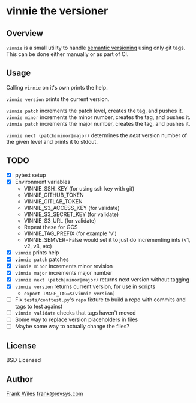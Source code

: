 # vinnie the versioner

## Overview

`vinnie` is a small utility to handle [semantic versioning](https://semver.org/)
using only git tags.  This can be done either manually or as part of CI.

## Usage

Calling `vinnie` on it's own prints the help.

`vinnie version` prints the current version.

`vinnie patch` increments the patch level, creates the tag, and pushes it.
`vinnie minor` increments the minor number, creates the tag, and pushes it.
`vinnie patch` increments the major number, creates the tag, and pushes it.

`vinnie next (patch|minor|major)` determines the _next_ version number of the
given level and prints it to stdout.

## TODO

- [x] pytest setup
- [x] Environment variables
    - VINNIE_SSH_KEY (for using ssh key with git)
    - VINNIE_GITHUB_TOKEN
    - VINNIE_GITLAB_TOKEN
    - VINNIE_S3_ACCESS_KEY (for validate)
    - VINNIE_S3_SECRET_KEY (for validate)
    - VINNIE_S3_URL (for validate)
    - Repeat these for GCS
    - VINNIE_TAG_PREFIX (for example 'v')
    - VINNIE_SEMVER=False would set it to just do incrementing ints (v1, v2, v3, etc)
- [x] `vinnie` prints help
- [x] `vinnie patch` patches
- [x] `vinnie minor` increments minor revision
- [x] `vinnie major` increments major number
- [x] `vinnie next (patch|minor|major)` returns next version without tagging
- [x] `vinnie version` returns current version, for use in scripts
    - `export IMAGE_TAG=$(vinnie version)`
- [ ] Fix `tests/conftest.py`'s `repo` fixture to build a repo with commits and
      tags to test against
- [ ] `vinnie validate` checks that tags haven't moved
- [ ] Some way to replace version placeholders in files
- [ ] Maybe some way to actually change the files?

## License

BSD Licensed

## Author

[Frank Wiles](https://www.revsys.com) <frank@revsys.com>